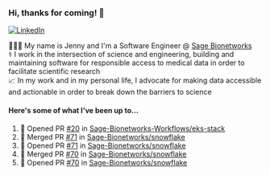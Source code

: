 ### Hi, thanks for coming! 👋
[![LinkedIn](https://img.shields.io/badge/-Jenny_V._Medina-0A66C2?style=flat-square?&logo=LinkedIn&logoColor=white)](https://www.linkedin.com/in/jenny-v-medina-a53a0332/)

👩🏻‍💻 My name is Jenny and I'm a Software Engineer @ [Sage Bionetworks](https://sagebionetworks.org/)\
⚕️ I work in the intersection of science and engineering, building and maintaining software for responsible access to medical data in order to facilitate scientific research\
📈 In my work and in my personal life, I advocate for making data accessible and actionable in order to break down the barriers to science

#### Here's some of what I've been up to...

<!--START_SECTION:activity-->
1. 💪 Opened PR [#20](https://github.com/Sage-Bionetworks-Workflows/eks-stack/pull/20) in [Sage-Bionetworks-Workflows/eks-stack](https://github.com/Sage-Bionetworks-Workflows/eks-stack)
2. 🎉 Merged PR [#71](https://github.com/Sage-Bionetworks/snowflake/pull/71) in [Sage-Bionetworks/snowflake](https://github.com/Sage-Bionetworks/snowflake)
3. 💪 Opened PR [#71](https://github.com/Sage-Bionetworks/snowflake/pull/71) in [Sage-Bionetworks/snowflake](https://github.com/Sage-Bionetworks/snowflake)
4. 🎉 Merged PR [#70](https://github.com/Sage-Bionetworks/snowflake/pull/70) in [Sage-Bionetworks/snowflake](https://github.com/Sage-Bionetworks/snowflake)
5. 💪 Opened PR [#70](https://github.com/Sage-Bionetworks/snowflake/pull/70) in [Sage-Bionetworks/snowflake](https://github.com/Sage-Bionetworks/snowflake)
<!--END_SECTION:activity-->
